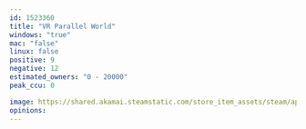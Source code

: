 ```yaml
---
id: 1523360
title: "VR Parallel World"
windows: "true"
mac: "false"
linux: false
positive: 9
negative: 12
estimated_owners: "0 - 20000"
peak_ccu: 0

image: https://shared.akamai.steamstatic.com/store_item_assets/steam/apps/1523360/header.jpg?t=1677922511
opinions:
---
```

